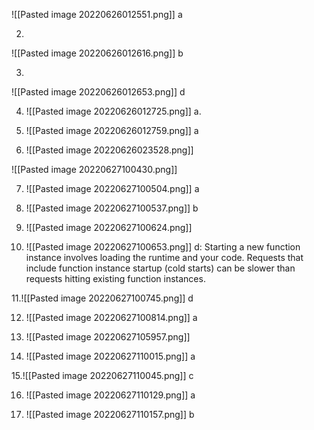 ![[Pasted image 20220626012551.png]]
a

2. 
![[Pasted image 20220626012616.png]]
b

3. 
![[Pasted image 20220626012653.png]]
d

4. ![[Pasted image 20220626012725.png]]
	a. 

5. ![[Pasted image 20220626012759.png]]
a

6. ![[Pasted image 20220626023528.png]]


![[Pasted image 20220627100430.png]]


7. ![[Pasted image 20220627100504.png]]
a

8. ![[Pasted image 20220627100537.png]]
b


9. ![[Pasted image 20220627100624.png]]


10. ![[Pasted image 20220627100653.png]]
d: Starting a new function instance involves loading the runtime and your code. Requests that include function instance startup (cold starts) can be slower than requests hitting existing function instances.


11.![[Pasted image 20220627100745.png]]
d

12. ![[Pasted image 20220627100814.png]]
a

13. ![[Pasted image 20220627105957.png]]

14. ![[Pasted image 20220627110015.png]]
a

15.![[Pasted image 20220627110045.png]]
c

16. ![[Pasted image 20220627110129.png]]
 a


17. ![[Pasted image 20220627110157.png]]
b


